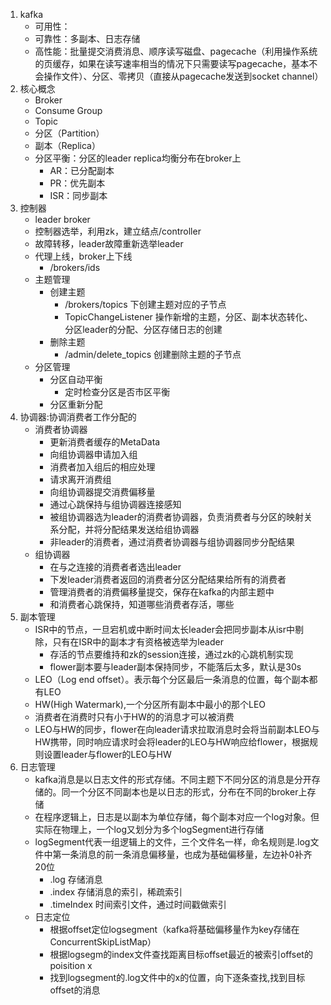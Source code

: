 1. kafka
   * 可用性：
   * 可靠性：多副本、日志存储
   * 高性能：批量提交消费消息、顺序读写磁盘、pagecache（利用操作系统的页缓存，如果在读写速率相当的情况下只需要读写pagecache，基本不会操作文件）、分区、零拷贝（直接从pagecache发送到socket channel） 
2. 核心概念
   * Broker
   * Consume Group
   * Topic
   * 分区（Partition）
   * 副本（Replica）
   * 分区平衡：分区的leader replica均衡分布在broker上
     * AR：已分配副本
     * PR：优先副本
     * ISR：同步副本
3. 控制器
   * leader broker
   * 控制器选举，利用zk，建立结点/controller
   * 故障转移，leader故障重新选举leader
   * 代理上线，broker上下线
     * /brokers/ids
   * 主题管理
     * 创建主题
       * /brokers/topics 下创建主题对应的子节点
       * TopicChangeListener 操作新增的主题，分区、副本状态转化、分区leader的分配、分区存储日志的创建
     * 删除主题
       * /admin/delete_topics 创建删除主题的子节点
   * 分区管理
     * 分区自动平衡
       * 定时检查分区是否市区平衡
     * 分区重新分配
4. 协调器:协调消费者工作分配的
   * 消费者协调器
     * 更新消费者缓存的MetaData
     * 向组协调器申请加入组
     * 消费者加入组后的相应处理
     * 请求离开消费组
     * 向组协调器提交消费偏移量
     * 通过心跳保持与组协调器连接感知
     * 被组协调器选为leader的消费者协调器，负责消费者与分区的映射关系分配，并将分配结果发送给组协调器
     * 非leader的消费者，通过消费者协调器与组协调器同步分配结果
   * 组协调器
     * 在与之连接的消费者者选出leader
     * 下发leader消费者返回的消费者分区分配结果给所有的消费者
     * 管理消费者的消费偏移量提交，保存在kafka的内部主题中
     * 和消费者心跳保持，知道哪些消费者存活，哪些
5. 副本管理
   * ISR中的节点，一旦宕机或中断时间太长leader会把同步副本从isr中剔除，只有在ISR中的副本才有资格被选举为leader
     * 存活的节点要维持和zk的session连接，通过zk的心跳机制实现
     * flower副本要与leader副本保持同步，不能落后太多，默认是30s
   * LEO（Log end offset）。表示每个分区最后一条消息的位置，每个副本都有LEO
   * HW(High Watermark),一个分区所有副本中最小的那个LEO
   * 消费者在消费时只有小于HW的的消息才可以被消费
   * LEO与HW的同步，flower在向leader请求拉取消息时会将当前副本LEO与HW携带，同时响应请求时会将leader的LEO与HW响应给flower，根据规则设置leader与flower的LEO与HW
6. 日志管理 
   * kafka消息是以日志文件的形式存储。不同主题下不同分区的消息是分开存储的。同一个分区不同副本也是以日志的形式，分布在不同的broker上存储
   * 在程序逻辑上，日志是以副本为单位存储，每个副本对应一个log对象。但实际在物理上，一个log又划分为多个logSegment进行存储
   * logSegment代表一组逻辑上的文件，三个文件名一样，命名规则是.log文件中第一条消息的前一条消息偏移量，也成为基础偏移量，左边补0补齐20位
     * .log 存储消息
     * .index 存储消息的索引，稀疏索引
     * .timeIndex 时间索引文件，通过时间戳做索引
   * 日志定位
     * 根据offset定位logsegment（kafka将基础偏移量作为key存储在ConcurrentSkipListMap）
     * 根据logsegm的index文件查找距离目标offset最近的被索引offset的poisition x
     * 找到logsegment的.log文件中的x的位置，向下逐条查找,找到目标offset的消息